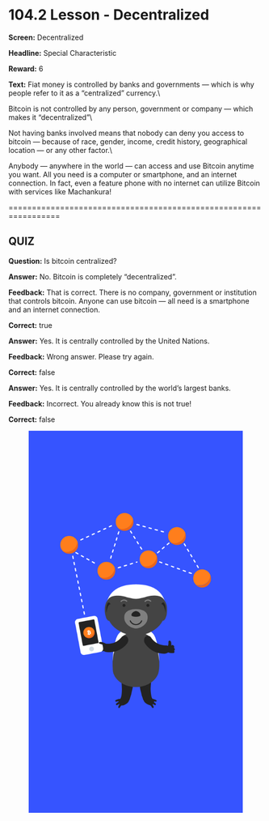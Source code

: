 # 104.2 Lesson - Decentralized

**Screen:** Decentralized

**Headline:** Special Characteristic

**Reward:** 6

**Text:** Fiat money is controlled by banks and governments — which is why people refer to it as a “centralized” currency.\\

Bitcoin is not controlled by any person, government or company — which makes it “decentralized”\\

Not having banks involved means that nobody can deny you access to bitcoin — because of race, gender, income, credit history, geographical location — or any other factor.\\

Anybody — anywhere in the world — can access and use Bitcoin anytime you want. All you need is a computer or smartphone, and an internet connection. In fact, even a feature phone with no internet can utilize Bitcoin with services like Machankura!


=================================================================

## QUIZ

**Question:** Is bitcoin centralized?


**Answer:** No. Bitcoin is completely “decentralized”.

**Feedback:** That is correct. There is no company, government or institution that controls bitcoin. Anyone can use bitcoin — all need is a smartphone and an internet connection.

**Correct:** true

**Answer:** Yes. It is centrally controlled by the United Nations.

**Feedback:** Wrong answer. Please try again.

**Correct:** false

**Answer:** Yes. It is centrally controlled by the world’s largest banks.

**Feedback:** Incorrect. You already know this is not true!

**Correct:** false


<figure><img src="../.gitbook/assets/image (19).png" alt=""><figcaption></figcaption></figure>

